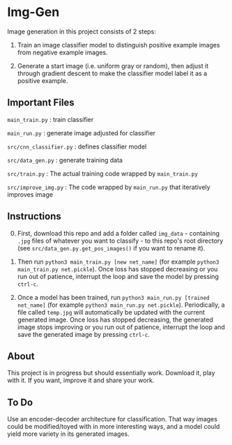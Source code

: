 # Img-Gen

Image generation in this project consists of 2 steps:


1) Train an image classifier model to distinguish positive example images from negative example images.

2) Generate a start image (i.e. uniform gray or random), then adjust it through gradient descent to make the classifier model label it as a positive example.


## Important Files

`main_train.py` : train classifier

`main_run.py` : generate image adjusted for classifier

`src/cnn_classifier.py` : defines classifier model

`src/data_gen.py` : generate training data

`src/train.py` : The actual training code wrapped by `main_train.py`

`src/improve_img.py` : The code wrapped by `main_run.py` that iteratively improves image


## Instructions

0) First, download this repo and add a folder called `img_data` - containing `.jpg` files of whatever you want to classify - to this repo's root directory (see `src/data_gen.py.get_pos_images()` if you want to rename it).

1) Then run `python3 main_train.py [new net_name]` (for example `python3 main_train.py net.pickle`). Once loss has stopped decreasing or you run out of patience, interrupt the loop and save the model by pressing `ctrl-c`.

2) Once a model has been trained, run `python3 main_run.py [trained net_name]` (for example `python3 main_run.py net.pickle`). Periodically, a file called `temp.jpg` will automatically be updated with the current generated image. Once loss has stopped decreasing, the generated image stops improving or you run out of patience, interrupt the loop and save the generated image by pressing `ctrl-c`.


## About

This project is in progress but should essentially work. Download it, play with it. If you want, improve it and share your work.

## To Do

Use an encoder-decoder architecture for classification. That way images could be modified/toyed with in more interesting ways, and a model could yield more variety in its generated images.





